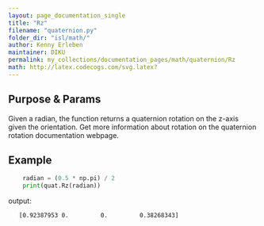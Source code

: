 ```yaml
---
layout: page_documentation_single
title: "Rz"
filename: "quaternion.py"
folder_dir: "isl/math/"
author: Kenny Erleben
maintainer: DIKU
permalink: my_collections/documentation_pages/math/quaternion/Rz
math: http://latex.codecogs.com/svg.latex? 
---
```

## Purpose & Params
Given a radian, the function returns a quaternion rotation on the z-axis
given the orientation. Get more information about rotation on the quaternion rotation documentation webpage.

## Example
```python
    radian = (0.5 * np.pi) / 2
    print(quat.Rz(radian))
```
output:
```bash
   [0.92387953 0.         0.         0.38268343]
```